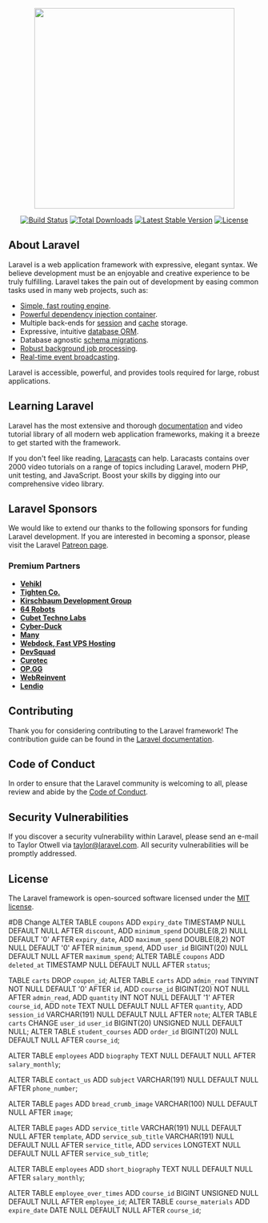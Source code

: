 <p align="center"><a href="https://laravel.com" target="_blank"><img src="https://raw.githubusercontent.com/laravel/art/master/logo-lockup/5%20SVG/2%20CMYK/1%20Full%20Color/laravel-logolockup-cmyk-red.svg" width="400"></a></p>

<p align="center">
<a href="https://travis-ci.org/laravel/framework"><img src="https://travis-ci.org/laravel/framework.svg" alt="Build Status"></a>
<a href="https://packagist.org/packages/laravel/framework"><img src="https://img.shields.io/packagist/dt/laravel/framework" alt="Total Downloads"></a>
<a href="https://packagist.org/packages/laravel/framework"><img src="https://img.shields.io/packagist/v/laravel/framework" alt="Latest Stable Version"></a>
<a href="https://packagist.org/packages/laravel/framework"><img src="https://img.shields.io/packagist/l/laravel/framework" alt="License"></a>
</p>

## About Laravel

Laravel is a web application framework with expressive, elegant syntax. We believe development must be an enjoyable and creative experience to be truly fulfilling. Laravel takes the pain out of development by easing common tasks used in many web projects, such as:

- [Simple, fast routing engine](https://laravel.com/docs/routing).
- [Powerful dependency injection container](https://laravel.com/docs/container).
- Multiple back-ends for [session](https://laravel.com/docs/session) and [cache](https://laravel.com/docs/cache) storage.
- Expressive, intuitive [database ORM](https://laravel.com/docs/eloquent).
- Database agnostic [schema migrations](https://laravel.com/docs/migrations).
- [Robust background job processing](https://laravel.com/docs/queues).
- [Real-time event broadcasting](https://laravel.com/docs/broadcasting).

Laravel is accessible, powerful, and provides tools required for large, robust applications.

## Learning Laravel

Laravel has the most extensive and thorough [documentation](https://laravel.com/docs) and video tutorial library of all modern web application frameworks, making it a breeze to get started with the framework.

If you don't feel like reading, [Laracasts](https://laracasts.com) can help. Laracasts contains over 2000 video tutorials on a range of topics including Laravel, modern PHP, unit testing, and JavaScript. Boost your skills by digging into our comprehensive video library.

## Laravel Sponsors

We would like to extend our thanks to the following sponsors for funding Laravel development. If you are interested in becoming a sponsor, please visit the Laravel [Patreon page](https://patreon.com/taylorotwell).

### Premium Partners

- **[Vehikl](https://vehikl.com/)**
- **[Tighten Co.](https://tighten.co)**
- **[Kirschbaum Development Group](https://kirschbaumdevelopment.com)**
- **[64 Robots](https://64robots.com)**
- **[Cubet Techno Labs](https://cubettech.com)**
- **[Cyber-Duck](https://cyber-duck.co.uk)**
- **[Many](https://www.many.co.uk)**
- **[Webdock, Fast VPS Hosting](https://www.webdock.io/en)**
- **[DevSquad](https://devsquad.com)**
- **[Curotec](https://www.curotec.com/services/technologies/laravel/)**
- **[OP.GG](https://op.gg)**
- **[WebReinvent](https://webreinvent.com/?utm_source=laravel&utm_medium=github&utm_campaign=patreon-sponsors)**
- **[Lendio](https://lendio.com)**

## Contributing

Thank you for considering contributing to the Laravel framework! The contribution guide can be found in the [Laravel documentation](https://laravel.com/docs/contributions).

## Code of Conduct

In order to ensure that the Laravel community is welcoming to all, please review and abide by the [Code of Conduct](https://laravel.com/docs/contributions#code-of-conduct).

## Security Vulnerabilities

If you discover a security vulnerability within Laravel, please send an e-mail to Taylor Otwell via [taylor@laravel.com](mailto:taylor@laravel.com). All security vulnerabilities will be promptly addressed.

## License

The Laravel framework is open-sourced software licensed under the [MIT license](https://opensource.org/licenses/MIT).

#DB Change
ALTER TABLE `coupons` ADD `expiry_date` TIMESTAMP NULL DEFAULT NULL AFTER `discount`, ADD `minimum_spend` DOUBLE(8,2) NULL DEFAULT '0' AFTER `expiry_date`, ADD `maximum_spend` DOUBLE(8,2) NOT NULL DEFAULT '0' AFTER `minimum_spend`, ADD `user_id` BIGINT(20) NULL DEFAULT NULL AFTER `maximum_spend`;
ALTER TABLE `coupons` ADD `deleted_at` TIMESTAMP NULL DEFAULT NULL AFTER `status`;

TABLE `carts` DROP `coupon_id`;
ALTER TABLE `carts` ADD `admin_read` TINYINT NOT NULL DEFAULT '0' AFTER `id`, ADD `course_id` BIGINT(20) NOT NULL AFTER `admin_read`, ADD `quantity` INT NOT NULL DEFAULT '1' AFTER `course_id`, ADD `note` TEXT NULL DEFAULT NULL AFTER `quantity`, ADD `session_id` VARCHAR(191) NULL DEFAULT NULL AFTER `note`;
ALTER TABLE `carts` CHANGE `user_id` `user_id` BIGINT(20) UNSIGNED NULL DEFAULT NULL;
ALTER TABLE `student_courses` ADD `order_id` BIGINT(20) NULL DEFAULT NULL AFTER `course_id`;

ALTER TABLE `employees` ADD `biography` TEXT NULL DEFAULT NULL AFTER `salary_monthly`;

ALTER TABLE `contact_us` ADD `subject` VARCHAR(191) NULL DEFAULT NULL AFTER `phone_number`;

ALTER TABLE `pages` ADD `bread_crumb_image` VARCHAR(100) NULL DEFAULT NULL AFTER `image`;

ALTER TABLE `pages` ADD `service_title` VARCHAR(191) NULL DEFAULT NULL AFTER `template`, ADD `service_sub_title` VARCHAR(191) NULL DEFAULT NULL AFTER `service_title`, ADD `services` LONGTEXT NULL DEFAULT NULL AFTER `service_sub_title`;


ALTER TABLE `employees` ADD `short_biography` TEXT NULL DEFAULT NULL AFTER `salary_monthly`;

ALTER TABLE `employee_over_times` ADD `course_id` BIGINT UNSIGNED NULL DEFAULT NULL AFTER `employee_id`;
ALTER TABLE `course_materials` ADD `expire_date` DATE NULL DEFAULT NULL AFTER `course_id`;
